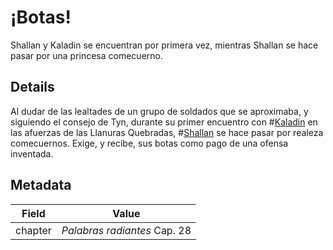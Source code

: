 # ¡Botas!
Shallan y Kaladin se encuentran por primera vez, mientras Shallan se hace pasar por una princesa comecuerno.

## Details
Al dudar de las lealtades de un grupo de soldados que se aproximaba, y siguiendo el consejo de Tyn, durante su primer encuentro con #[Kaladin](characters/kaladin) en las afuerzas de las Llanuras Quebradas, #[Shallan](characters/shallan) se hace pasar por realeza comecuernos. Exige, y recibe, sus botas como pago de una ofensa inventada.

## Metadata
| Field | Value |
| ----- | ----- |
| chapter | *Palabras radiantes* Cap. 28 |
